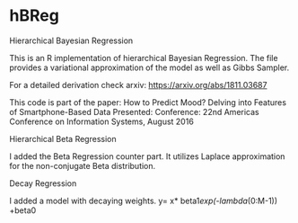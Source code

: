 # hBReg

Hierarchical Bayesian Regression


This is an R implementation of hierarchical Bayesian Regression.
The file provides a variational approximation of the model as well as Gibbs Sampler.


For a detailed derivation check arxiv: https://arxiv.org/abs/1811.03687


This code is part of the paper:
How to Predict Mood? Delving into Features of Smartphone-Based Data
Presented: Conference: 22nd Americas Conference on Information Systems, August 2016



Hierarchical Beta Regression

I added the Beta Regression counter part.
It utilizes Laplace approximation for the non-conjugate Beta distribution.


Decay Regression 

I added a model with decaying weights.
y= x* beta1*exp(-lambda*(0:M-1)) +beta0

